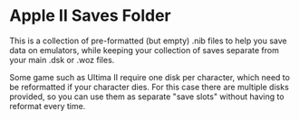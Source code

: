 # Apple II Saves Folder

This is a collection of pre-formatted (but empty) .nib files to help you save data on emulators,
while keeping your collection of saves separate from your main .dsk or .woz files.

Some game such as Ultima II require one disk per character, which need to be reformatted if your character dies.
For this case there are multiple disks provided, so you can use them as separate "save slots" without having to reformat every time.


